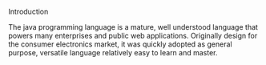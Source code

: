 Introduction

The java programming language is a mature, well understood language that powers many enterprises and public web applications. Originally design for the consumer electronics market, it was quickly adopted as general purpose, versatile language relatively easy to learn and master.